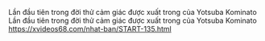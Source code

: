 

Lần đầu tiên trong đời thử cảm giác được xuất trong của Yotsuba Kominato	
Lần đầu tiên trong đời thử cảm giác được xuất trong của Yotsuba Kominato	
https://xvideos68.com/nhat-ban/START-135.html